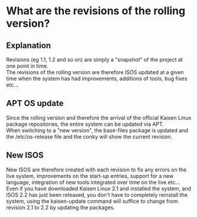 # What are the revisions of the rolling version?

## Explanation
Revisions (eg 1.1, 1.2 and so on) are simply a "snapshot" of the project at one point in time.  
The revisions of the rolling version are therefore ISOS updated at a given time when the system has had improvements, additions of tools, bug fixes etc...

## APT OS update
Since the rolling version and therefore the arrival of the official Kaisen Linux package repositories, the entire system can be updated via APT.  
When switching to a "new version", the base-files package is updated and the /etc/os-release file and the conky will show the current revision.  

## New ISOS
New ISOS are therefore created with each revision to fix any errors on the live system, improvements on the start-up entries, support for a new language, integration of new tools integrated over time on the live etc...  
Even if you have downloaded Kaisen Linux 2.1 and installed the system, and ISOS 2.2 has just been released, you don't have to completely reinstall the system, using the kaisen-update command will suffice to change from revision 2.1 to 2.2 by updating the packages.